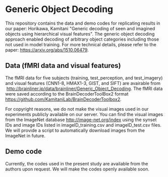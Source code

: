 # Generic Object Decoding

This repository contains the data and demo codes for replicating results in our paper: Horikawa, Kamitani "Generic decoding of seen and imagined objects using hierarchical visual features".
The generic object decoding approach enabled decoding of arbitrary object categories including those not used in model training. For more technical details, please refer to the paper: <https://arxiv.org/abs/1510.06479>.

## Data (fMRI data and visual features)
The fMRI data for five subjects (training, test_perception, and test_imagery) and visual features (CNN1-8, HMAX1-3, GIST, and SIFT) are avairable from  <http://brainliner.jp/data/brainliner/Generic_Object_Decoding>. The fMRI data were saved according to the BrainDecoderToolBox2 format <https://github.com/KamitaniLab/BrainDecoderToolbox2>.

For copyright reasons, we do not make the visual images used in our experiments publicly available on our server. You can find the visual images from the ImageNet database <http://image-net.org/index> using the synset IDs and image IDs listed in imageID_training.csv and imageID_test.csv files. We will provide a script to automatically download images from the ImageNet in future.

## Demo code
Currently, the codes used in the present study are available from the authors upon request. We will make the codes openly available soon.
